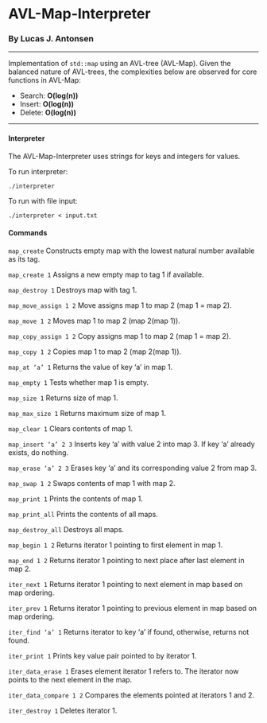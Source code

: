 # AVL-Map-Interpreter

### By Lucas J. Antonsen

---

Implementation of ```std::map``` using an AVL-tree (AVL-Map). Given the balanced nature of AVL-trees, the complexities below are observed for core functions in AVL-Map:

- Search: **O(log(n))**  
- Insert: **O(log(n))**  
- Delete: **O(log(n))**

---

#### Interpreter

The AVL-Map-Interpreter uses strings for keys and integers for values.

To run interpreter:

```./interpreter```

To run with file input:

```./interpreter < input.txt```

#### Commands

```map_create```			Constructs empty map with the lowest natural number available as its tag.

```map_create 1```			Assigns a new empty map to tag $1$ if available.

```map_destroy 1```			Destroys map with tag $1$.

```map_move_assign 1 2```		Move assigns map $1$ to map $2$ (map $1$ = map $2$).

```map_move 1 2```			Moves map $1$ to map $2$ (map $2$(map $1$)).

```map_copy_assign 1 2```		Copy assigns map $1$ to map $2$ (map $1$ = map $2$).

```map_copy 1 2```			Copies map $1$ to map $2$ (map $2$(map $1$)).

```map_at ‘a’ 1```			Returns the value of key ‘a’ in map $1$.

```map_empty 1```			Tests whether map $1$ is empty.

```map_size 1```			Returns size of map $1$.

```map_max_size 1```			Returns maximum size of map $1$.

```map_clear 1```			Clears contents of map $1$.

```map_insert ‘a’ 2 3```		Inserts key ‘a’ with value $2$ into map $3$. If key ‘a’ already exists, do nothing.

```map_erase ‘a’ 2 3```		Erases key ‘a’ and its corresponding value $2$ from map $3$.

```map_swap 1 2```			Swaps contents of map $1$ with map $2$.

```map_print 1```			Prints the contents of map $1$.

```map_print_all```			Prints the contents of all maps.

```map_destroy_all```			Destroys all maps.

```map_begin 1 2```			Returns iterator $1$ pointing to first element in map $1$.

```map_end 1 2```			Returns iterator $1$ pointing to next place after last element in map $2$.

```iter_next 1```			Returns iterator $1$ pointing to next element in map based on map ordering.

```iter_prev 1```			Returns iterator $1$ pointing to previous element in map based on map ordering.

```iter_find ‘a’ 1```			Returns iterator to key ‘a’ if found, otherwise, returns not found.

```iter_print 1```			Prints key value pair pointed to by iterator $1$.

```iter_data_erase 1```		Erases element iterator $1$ refers to. The iterator now points to the next element in the map.

```iter_data_compare 1 2```		Compares the elements pointed at iterators $1$ and $2$.

```iter_destroy 1```			Deletes iterator $1$.
